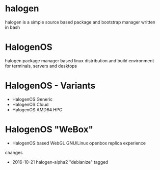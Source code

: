 # halogen
halogen is a simple source based package and bootstrap manager written in bash
# HalogenOS
halogen package manager based linux distribution and build environment for terminals, servers and desktops
# HalogenOS - Variants
* HalogenOS Generic
* HalogenOS Cloud
* HalogenOS AMD64 HPC
# HalogenOS "WeBox"
* HalogenOS based WebGL GNU/Linux openbox replica experience

changes
* 2016-10-21 halogen-alpha2 "debianize" tagged